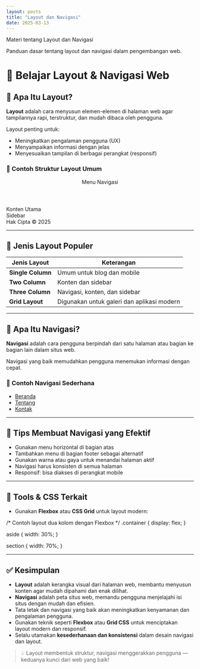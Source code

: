 ```yaml
---
layout: posts
title: "Layout dan Navigasi"
date: 2025-03-13
---
```

Materi tentang Layout dan Navigasi

Panduan dasar tentang layout dan navigasi dalam pengembangan web.

# 🧭 Belajar Layout & Navigasi Web

## 🧱 Apa Itu Layout?

**Layout** adalah cara menyusun elemen-elemen di halaman web agar tampilannya rapi, terstruktur, dan mudah dibaca oleh pengguna.

Layout penting untuk:
- Meningkatkan pengalaman pengguna (UX)
- Menyampaikan informasi dengan jelas
- Menyesuaikan tampilan di berbagai perangkat (responsif)

### 📐 Contoh Struktur Layout Umum


<header>
  <nav>Menu Navigasi</nav>
</header>

<main>
  <section>Konten Utama</section>
  <aside>Sidebar</aside>
</main>

<footer>
  Hak Cipta &copy; 2025
</footer>

---

## 📑 Jenis Layout Populer

| Jenis Layout | Keterangan |
|--------------|------------|
| **Single Column** | Umum untuk blog dan mobile |
| **Two Column** | Konten dan sidebar |
| **Three Column** | Navigasi, konten, dan sidebar |
| **Grid Layout** | Digunakan untuk galeri dan aplikasi modern |

---

## 🔗 Apa Itu Navigasi?

**Navigasi** adalah cara pengguna berpindah dari satu halaman atau bagian ke bagian lain dalam situs web.

Navigasi yang baik memudahkan pengguna menemukan informasi dengan cepat.

### 📌 Contoh Navigasi Sederhana


<nav>
  <ul>
    <li><a href="/">Beranda</a></li>
    <li><a href="/tentang">Tentang</a></li>
    <li><a href="/kontak">Kontak</a></li>
  </ul>
</nav>

---

## 🎯 Tips Membuat Navigasi yang Efektif

- Gunakan menu horizontal di bagian atas
- Tambahkan menu di bagian footer sebagai alternatif
- Gunakan warna atau gaya untuk menandai halaman aktif
- Navigasi harus konsisten di semua halaman
- Responsif: bisa diakses di perangkat mobile

---

## 🧰 Tools & CSS Terkait

- Gunakan **Flexbox** atau **CSS Grid** untuk layout modern:
  

/* Contoh layout dua kolom dengan Flexbox */
.container {
  display: flex;
}

aside {
  width: 30%;
}

section {
  width: 70%;
}

---

## ✅ Kesimpulan

- **Layout** adalah kerangka visual dari halaman web, membantu menyusun konten agar mudah dipahami dan enak dilihat.
- **Navigasi** adalah peta situs web, memandu pengguna menjelajahi isi situs dengan mudah dan efisien.
- Tata letak dan navigasi yang baik akan meningkatkan kenyamanan dan pengalaman pengguna.
- Gunakan teknik seperti **Flexbox** atau **Grid CSS** untuk menciptakan layout modern dan responsif.
- Selalu utamakan **kesederhanaan dan konsistensi** dalam desain navigasi dan layout.

> 💡 Layout membentuk struktur, navigasi menggerakkan pengguna — keduanya kunci dari web yang baik!